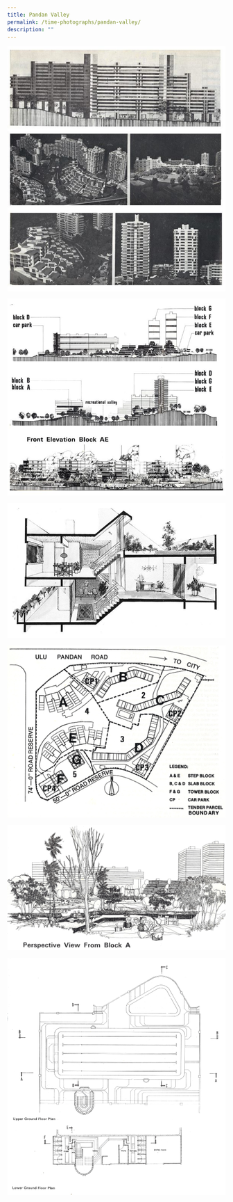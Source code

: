 ```yaml
---
title: Pandan Valley
permalink: /time-photographs/pandan-valley/
description: ""
---
```

![](/images/pandan-valley-models-drawings.jpg)

![](/images/pandan-valley-elevation-drawings.jpg)

![](/images/pandan-valley-unit-layout.jpg)

![](/images/pandan-valley-plans.jpg)

![](/images/pandan-valley-perspective-drawing.jpg)

![](/images/pandan-valley-swimming-pool-1.jpg)